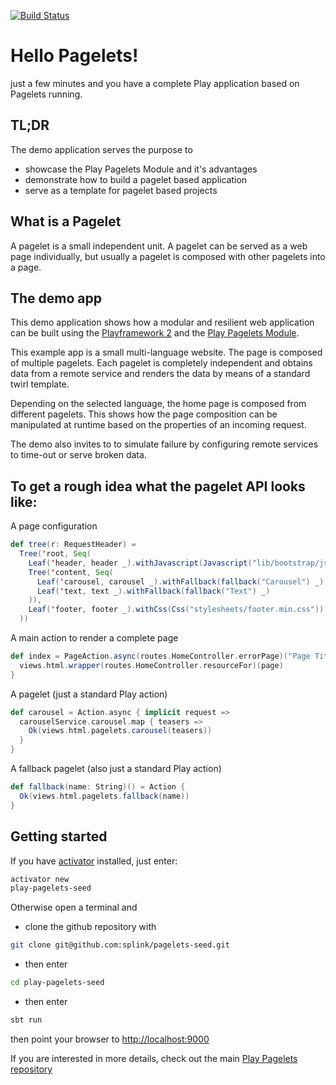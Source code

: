 [![Build Status](https://travis-ci.org/splink/pagelets-seed.svg?branch=master)](https://travis-ci.org/splink/pagelets-seed)

# Hello Pagelets!
just a few minutes and you have a complete Play application based on Pagelets running.

## TL;DR
The demo application serves the purpose to
 - showcase the Play Pagelets Module and it's advantages
 - demonstrate how to build a pagelet based application
 - serve as a template for pagelet based projects


## What is a Pagelet
A pagelet is a small independent unit. A pagelet can be served as a web page individually, but usually a pagelet is composed 
with other pagelets into a page.


## The demo app
This demo application shows how a modular and resilient web application can be built using the 
[Playframework 2](http://www.playframework.com) and the [Play Pagelets Module](https://github.com/splink/pagelets).

This example app is a small multi-language website. The page is composed of multiple pagelets. Each pagelet is completely 
independent and obtains data from a remote service and renders the data by means of a standard twirl template. 

Depending on the selected language, the home page is composed from different pagelets. This shows how the page composition 
can be manipulated at runtime based on the properties of an incoming request.

The demo also invites to to simulate failure by configuring remote services to time-out or serve broken data.


## To get a rough idea what the pagelet API looks like:

A page configuration
~~~scala
def tree(r: RequestHeader) = 
  Tree('root, Seq(
    Leaf('header, header _).withJavascript(Javascript("lib/bootstrap/js/dropdown.min.js")),
    Tree('content, Seq(
      Leaf('carousel, carousel _).withFallback(fallback("Carousel") _),
      Leaf('text, text _).withFallback(fallback("Text") _)
    )),
    Leaf('footer, footer _).withCss(Css("stylesheets/footer.min.css"))
  ))
~~~

A main action to render a complete page
~~~scala
def index = PageAction.async(routes.HomeController.errorPage)("Page Title", tree) { (request, page) =>
  views.html.wrapper(routes.HomeController.resourceFor)(page)
}
~~~

A pagelet (just a standard Play action)
~~~scala
def carousel = Action.async { implicit request =>
  carouselService.carousel.map { teasers =>
    Ok(views.html.pagelets.carousel(teasers))
  }
}
~~~

A fallback pagelet (also just a standard Play action)
~~~scala
def fallback(name: String)() = Action {
  Ok(views.html.pagelets.fallback(name))
}
~~~

## Getting started
If you have [activator](https://www.lightbend.com/community/core-tools/activator-and-sbt#overview) installed, just enter:

~~~bash
activator new
play-pagelets-seed
~~~

Otherwise open a terminal and

- clone the github repository with
~~~bash
git clone git@github.com:splink/pagelets-seed.git
~~~

- then enter
~~~bash
cd play-pagelets-seed
~~~

- then enter
~~~bash
sbt run
~~~

then point your browser to [http://localhost:9000](http://localhost:9000)


If you are interested in more details, check out the main [Play Pagelets repository](https://github.com/splink/pagelets)